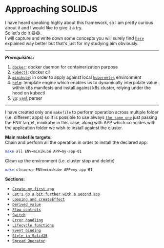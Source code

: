 # Approaching SOLIDJS

I have heard speaking highly about this framework, so I am pretty curious about it and I would like to give it a try. \
So let's do it 😄😄. \
I will capture and write down some concepts you will surely find [`here`](https://www.solidjs.com/) explained way better but that's just for my studying aim obviously.

---
***Prerequisites:***
1. [`docker`](https://www.docker.com/): docker daemon for containerization purpose
2. [`kubectl`](https://kubernetes.io/docs/tasks/tools/): docker cli
3. [`minikube`](https://minikube.sigs.k8s.io/docs/): in order to apply against local [`kubernetes`](https://kubernetes.io/) environment
4. [`helm`](https://helm.sh/): template engine which enables us to dynamically interpolate value within k8s manifests and install against k8s cluster, relying under the hood on kubectl
5. [`yq`](https://github.com/mikefarah/yq): [`yaml`](https://en.wikipedia.org/wiki/YAML) parser

---

I have created only one `makefile` to perform operation across multiple folder (i.e. different apps) so it is possible to use always [`the same one`](./Makefile) just passing the ENV target, minikube in this case, along with APP which coincides with the application folder we wish to install against the cluster.

**Main makefile targets:** \
Chain and perform all the operation in order to install the declared app:
```bash
make all ENV=minikube APP=my-app-01
```

Clean up the environment (i.e. cluster stop and delete)
```bash
make clean-up ENV=minikube APP=my-app-01
```

**Sections:**

* [`Create my first app`](./my-app-01/README.md)
* [`Let's go a bit further with a second app`](./my-app-02/README.md)
* [`Looping and createEffect`](./my-app-03/README.md)
* [`Derived value`](./my-app-04/README.md)
* [`Flow controls`](./my-app-05/README.md)
* [`Switch`](./my-app-06/README.md)
* [`Error handling`](./my-app-07/README.md)
* [`Lifecycle functions`](./my-app-08/README.md)
* [`Event binding`](./my-app-09/README.md)
* [`Style in SolidJS`](./my-app-10/README.md)
* [`Spread Operator`](./my-app-11/README.md)


